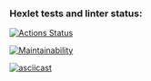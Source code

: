 ### Hexlet tests and linter status:
[![Actions Status](https://github.com/mbelveder/python-project-49/workflows/hexlet-check/badge.svg)](https://github.com/mbelveder/python-project-49/actions)

[![Maintainability](https://api.codeclimate.com/v1/badges/6782d3b6879fb613686b/maintainability)](https://codeclimate.com/github/mbelveder/python-project-49/maintainability)

[![asciicast](https://asciinema.org/a/vP8UDOTsXkob7fbasFaAPAQ2s.svg)](https://asciinema.org/a/vP8UDOTsXkob7fbasFaAPAQ2s)